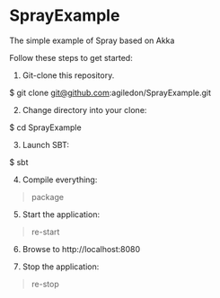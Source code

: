 SprayExample
============

The simple example of Spray based on Akka

Follow these steps to get started:

1. Git-clone this repository.

$ git clone git@github.com:agiledon/SprayExample.git

2. Change directory into your clone:

$ cd SprayExample

3. Launch SBT:

$ sbt

4. Compile everything:

> package

5. Start the application:

> re-start

6. Browse to http://localhost:8080

7. Stop the application:

> re-stop
